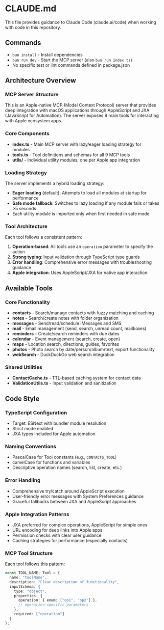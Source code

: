 # CLAUDE.md

This file provides guidance to Claude Code (claude.ai/code) when working with code in this repository.

## Commands
- `bun install` - Install dependencies
- `bun run dev` - Start the MCP server (also `bun run index.ts`)
- No specific test or lint commands defined in package.json

## Architecture Overview

### MCP Server Structure
This is an Apple-native MCP (Model Context Protocol) server that provides deep integration with macOS applications through AppleScript and JXA (JavaScript for Automation). The server exposes 9 main tools for interacting with Apple ecosystem apps.

### Core Components
- **index.ts** - Main MCP server with lazy/eager loading strategy for modules
- **tools.ts** - Tool definitions and schemas for all 9 MCP tools
- **utils/** - Individual utility modules, one per Apple app integration

### Loading Strategy
The server implements a hybrid loading strategy:
- **Eager loading** (default): Attempts to load all modules at startup for performance
- **Safe mode fallback**: Switches to lazy loading if any module fails or takes >5 seconds
- Each utility module is imported only when first needed in safe mode

### Tool Architecture
Each tool follows a consistent pattern:
1. **Operation-based**: All tools use an `operation` parameter to specify the action
2. **Strong typing**: Input validation through TypeScript type guards
3. **Error handling**: Comprehensive error messages with troubleshooting guidance
4. **Apple integration**: Uses AppleScript/JXA for native app interaction

## Available Tools

### Core Functionality
- **contacts** - Search/manage contacts with fuzzy matching and caching
- **notes** - Search/create notes with folder organization
- **messages** - Send/read/schedule iMessages and SMS
- **mail** - Email management (send, search, unread count, mailboxes)
- **reminders** - Create/search reminders with due dates
- **calendar** - Event management (search, create, open)
- **maps** - Location search, directions, guides, favorites
- **photos** - Photo search by date/person/album/text, export functionality
- **webSearch** - DuckDuckGo web search integration

### Shared Utilities
- **ContactCache.ts** - TTL-based caching system for contact data
- **ValidationUtils.ts** - Input validation and sanitization

## Code Style

### TypeScript Configuration
- Target: ESNext with bundler module resolution
- Strict mode enabled
- JXA types included for Apple automation

### Naming Conventions
- PascalCase for Tool constants (e.g., `CONTACTS_TOOL`)
- camelCase for functions and variables
- Descriptive operation names (search, list, create, etc.)

### Error Handling
- Comprehensive try/catch around AppleScript execution
- User-friendly error messages with System Preferences guidance
- Graceful fallbacks between JXA and AppleScript approaches

### Apple Integration Patterns
- JXA preferred for complex operations, AppleScript for simple ones  
- URL encoding for deep links into Apple apps
- Permission checks with clear user guidance
- Caching strategies for performance (especially contacts)

### MCP Tool Structure
Each tool follows this pattern:
```typescript
const TOOL_NAME: Tool = {
  name: "toolName",
  description: "Clear description of functionality",
  inputSchema: {
    type: "object",
    properties: {
      operation: { enum: ["op1", "op2"] },
      // operation-specific parameters
    },
    required: ["operation"]
  }
};
```